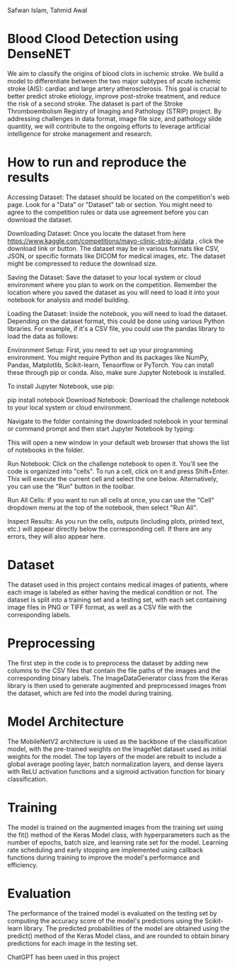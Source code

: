 Safwan Islam, Tahmid Awal

# Blood Clood Detection using DenseNET
We aim to classify the origins of blood clots in ischemic stroke. We  build a model to differentiate between the two major subtypes of acute ischemic stroke (AIS): cardiac and large artery atherosclerosis. This goal is crucial to better predict stroke etiology, improve post-stroke treatment, and reduce the risk of a second stroke. The dataset is part of the Stroke Thromboembolism Registry of Imaging and Pathology (STRIP) project. By addressing challenges in data format, image file size, and pathology slide quantity, we will contribute to the ongoing efforts to leverage artificial intelligence for stroke management and research.

# How to run and reproduce the results

Accessing Dataset: The dataset should be located on the competition's web page. Look for a "Data" or "Dataset" tab or section. You might need to agree to the competition rules or data use agreement before you can download the dataset.

Downloading Dataset: Once you locate the dataset from here https://www.kaggle.com/competitions/mayo-clinic-strip-ai/data , click the download link or button. The dataset may be in various formats like CSV, JSON, or specific formats like DICOM for medical images, etc. The dataset might be compressed to reduce the download size.

Saving the Dataset: Save the dataset to your local system or cloud environment where you plan to work on the competition. Remember the location where you saved the dataset as you will need to load it into your notebook for analysis and model building.

Loading the Dataset: Inside the notebook, you will need to load the dataset. Depending on the dataset format, this could be done using various Python libraries. For example, if it's a CSV file, you could use the pandas library to load the data as follows:

Environment Setup: First, you need to set up your programming environment. You might require Python and its packages like NumPy, Pandas, Matplotlib, Scikit-learn, Tensorflow or PyTorch. You can install these through pip or conda. Also, make sure Jupyter Notebook is installed.

To install Jupyter Notebook, use pip:

pip install notebook
Download Notebook: Download the challenge notebook to your local system or cloud environment.

Navigate to the folder containing the downloaded notebook in your terminal or command prompt and then start Jupyter Notebook by typing:

This will open a new window in your default web browser that shows the list of notebooks in the folder.

Run Notebook: Click on the challenge notebook to open it. You'll see the code is organized into "cells". To run a cell, click on it and press Shift+Enter. This will execute the current cell and select the one below. Alternatively, you can use the "Run" button in the toolbar.

Run All Cells: If you want to run all cells at once, you can use the "Cell" dropdown menu at the top of the notebook, then select "Run All".

Inspect Results: As you run the cells, outputs (including plots, printed text, etc.) will appear directly below the corresponding cell. If there are any errors, they will also appear here.



# Dataset
The dataset used in this project contains medical images of patients, where each image is labeled as either having the medical condition or not. The dataset is split into a training set and a testing set, with each set containing image files in PNG or TIFF format, as well as a CSV file with the corresponding labels.

# Preprocessing
The first step in the code is to preprocess the dataset by adding new columns to the CSV files that contain the file paths of the images and the corresponding binary labels. The ImageDataGenerator class from the Keras library is then used to generate augmented and preprocessed images from the dataset, which are fed into the model during training.

# Model Architecture
The MobileNetV2 architecture is used as the backbone of the classification model, with the pre-trained weights on the ImageNet dataset used as initial weights for the model. The top layers of the model are rebuilt to include a global average pooling layer, batch normalization layers, and dense layers with ReLU activation functions and a sigmoid activation function for binary classification.

# Training
The model is trained on the augmented images from the training set using the fit() method of the Keras Model class, with hyperparameters such as the number of epochs, batch size, and learning rate set for the model. Learning rate scheduling and early stopping are implemented using callback functions during training to improve the model's performance and efficiency.

# Evaluation
The performance of the trained model is evaluated on the testing set by computing the accuracy score of the model's predictions using the Scikit-learn library. The predicted probabilities of the model are obtained using the predict() method of the Keras Model class, and are rounded to obtain binary predictions for each image in the testing set.


ChatGPT has been used in this project
